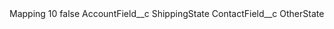<?xml version="1.0" encoding="UTF-8"?>
<CustomMetadata xmlns="http://soap.sforce.com/2006/04/metadata" xmlns:xsi="http://www.w3.org/2001/XMLSchema-instance" xmlns:xsd="http://www.w3.org/2001/XMLSchema">
    <label>Mapping 10</label>
    <protected>false</protected>
    <values>
        <field>AccountField__c</field>
        <value xsi:type="xsd:string">ShippingState</value>
    </values>
    <values>
        <field>ContactField__c</field>
        <value xsi:type="xsd:string">OtherState</value>
    </values>
</CustomMetadata>
